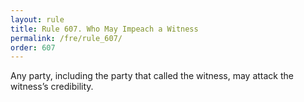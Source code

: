 ```yaml
---
layout: rule
title: Rule 607. Who May Impeach a Witness
permalink: /fre/rule_607/
order: 607
---
```


Any party, including the party that called the witness, may attack the witness’s credibility.

